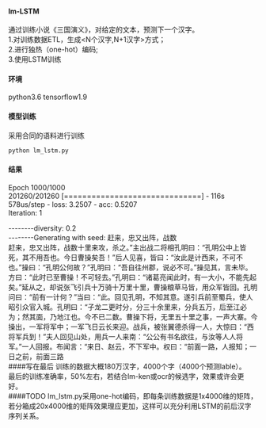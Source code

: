 #### lm-LSTM
通过训练小说《三国演义》，对给定的文本，预测下一个汉字。<br>
1.对训练数据ETL，生成<N个汉字,N+1汉字>方式；<br>
2.进行独热（one-hot）编码;<br>
3.使用LSTM训练<br>
#### 环境
python3.6 tensorflow1.9

#### 模型训练
采用合同的语料进行训练<br>
```Bash
python lm_lstm.py

```
#### 结果
Epoch 1000/1000<br>
201260/201260 [==============================] - 116s 578us/step - loss: 3.2507 - acc: 0.5207<br>
Iteration: 1<br>

--------diversity: 0.2<br>
--------Generating with seed: 赶来，忠又出阵，战数<br>
赶来，忠又出阵，战数十里来攻，杀之。”主出战二将相孔明曰：“孔明公中上皆死，其不用吾也。今日曹操矣吾！”后人见喜，皆曰：“汝此是计西来，不可不也。”操曰：“孔明公何故？”孔明曰：“吾自往州郡，说必不可。”操见其，言未毕。方曰：“此时已至曹操！不可轻去。”孔明曰：“诸葛亮闻此时，有一大小，不能先起矣。”延从之，却说张飞引兵十万骑十万里十里，曹操粮草马皆，用众军皆回。孔明问曰：“前有一计何？”当曰：“此。回见孔明，不知其意。遂引兵前至蜀兵，使人昭引众官入城。孔明曰：“子龙二更时分，分三十余里来，分兵五万，后至江必为；然其面，乃地江也。今不已二数。曹操下将，无里五十里之事，一声大寨。今操出，一军将军中；一军飞日云长来迎。战兵，被张翼德杀得一人，大惊曰：“西将军兵到！”夫人回见山处，用兵一人来南：“公公有书名欲往，与汝等人人将军。”一人回报。布闻言：“来日、赵云，不下军中。权曰：“前面一路，人报知；一日之前，前面三路<br>
####写在最后
训练的数据大概180万汉字，4000个字（4000个预测lable）。<br>
最后的训练准确率，50%左右，若结合lm-ken或ocr的候选字，效果或许会更好。<br>
####TODO
lm_lstm.py采用one-hot编码，即每条训练数据是1x4000维的矩阵，若分箱成20x4000维的矩阵效果理应更加，这样可以充分利用LSTM的前后汉字序列关系。
